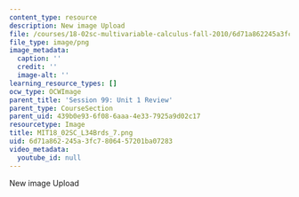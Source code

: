 ```yaml
---
content_type: resource
description: New image Upload
file: /courses/18-02sc-multivariable-calculus-fall-2010/6d71a862245a3fc7806457201ba07283_MIT18_02SC_L34Brds_7.png
file_type: image/png
image_metadata:
  caption: ''
  credit: ''
  image-alt: ''
learning_resource_types: []
ocw_type: OCWImage
parent_title: 'Session 99: Unit 1 Review'
parent_type: CourseSection
parent_uid: 439b0e93-6f08-6aaa-4e33-7925a9d02c17
resourcetype: Image
title: MIT18_02SC_L34Brds_7.png
uid: 6d71a862-245a-3fc7-8064-57201ba07283
video_metadata:
  youtube_id: null
---
```

New image Upload

